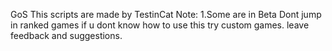 GoS
This scripts are made by TestinCat
Note: 1.Some are in Beta
Dont jump in ranked games if u dont know how to use this
try custom games.
leave feedback and suggestions.
